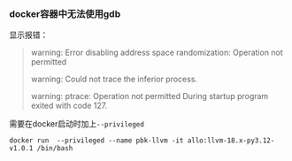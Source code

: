 ### docker容器中无法使用gdb

显示报错：

> warning: Error disabling address space randomization: Operation not permitted 
>
> warning: Could not trace the inferior process. 
>
> warning: ptrace: Operation not permitted During startup program exited with code 127.

需要在docker启动时加上`--privileged`

```shell
docker run  --privileged --name pbk-llvm -it allo:llvm-18.x-py3.12-v1.0.1 /bin/bash
```

